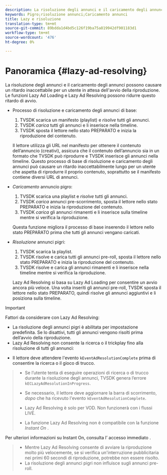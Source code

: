 ```yaml
---
description: La risoluzione degli annunci e il caricamento degli annunci possono causare un ritardo inaccettabile per un utente in attesa dell'avvio della riproduzione. Le funzioni Lazy Ad Loading e Lazy Ad Resolving possono ridurre questo ritardo di avvio.
keywords: Pigro;risoluzione annunci;Caricamento annunci
title: Lazy e risoluzione
translation-type: tm+mt
source-git-commit: 89bdda1d4bd5c126f19ba75a819942df901183d1
workflow-type: tm+mt
source-wordcount: '476'
ht-degree: 0%

---
```



# Panoramica {#lazy-ad-resolving}

La risoluzione degli annunci e il caricamento degli annunci possono causare un ritardo inaccettabile per un utente in attesa dell&#39;avvio della riproduzione. Le funzioni Lazy Ad Loading e Lazy Ad Resolving possono ridurre questo ritardo di avvio.

* Processo di risoluzione e caricamento degli annunci di base:

   1. TVSDK scarica un manifesto (playlist) e *risolve* tutti gli annunci.
   1. TVSDK *carica* tutti gli annunci e li inserisce nella timeline.
   1. TVSDK sposta il lettore nello stato PREPARATO e inizia la riproduzione del contenuto.

   Il lettore utilizza gli URL nel manifesto per ottenere il contenuto dell’annuncio (creativi), assicura che il contenuto dell’annuncio sia in un formato che TVSDK può riprodurre e TVSDK inserisce gli annunci nella timeline. Questo processo di base di risoluzione e caricamento degli annunci può causare un ritardo inaccettabilmente lungo per un utente che aspetta di riprodurre il proprio contenuto, soprattutto se il manifesto contiene diversi URL di annunci.

* *Caricamento* annuncio pigro:

   1. TVSDK scarica una playlist e *risolve* tutti gli annunci.
   1. TVSDK *carica* annunci pre-scorrimento, sposta il lettore nello stato PREPARATO e inizia la riproduzione del contenuto.
   1. TVSDK *carica* gli annunci rimanenti e li inserisce sulla timeline mentre si verifica la riproduzione.

   Questa funzione migliora il processo di base inserendo il lettore nello stato PREPARATO prima che tutti gli annunci vengano caricati.

* *Risoluzione* annunci pigri:

   1. TVSDK scarica la playlist.
   1. TVSDK risolve e carica tutti gli annunci pre-roll, sposta il lettore nello stato PREPARATO e inizia la riproduzione del contenuto.
   1. TVSDK risolve e carica gli annunci rimanenti e li inserisce nella timeline mentre si verifica la riproduzione.

   Lazy Ad Resolving si basa su Lazy Ad Loading per consentire un avvio ancora più veloce. Una volta inseriti gli annunci pre-roll, TVSDK sposta il lettore nello stato PREPARATO, quindi risolve gli annunci aggiuntivi e li posiziona sulla timeline.

>[!IMPORTANT]
>
>Fattori da considerare con Lazy Ad Resolving:
>
>* La risoluzione degli annunci pigri è abilitata per impostazione predefinita. Se lo disattivi, tutti gli annunci vengono risolti prima dell’avvio della riproduzione.
>* Lazy Ad Resolving non consente la ricerca o il trickplay fino alla risoluzione di tutti gli annunci:

   >
   >    
   * Il lettore deve attendere l&#39;evento `kEventAdResolutionComplete` prima di consentire la ricerca o il gioco di trucco.
   >    * Se l’utente tenta di eseguire operazioni di ricerca o di trucco durante la risoluzione degli annunci, TVSDK genera l’errore `kECLazyAdResolutionInProgress`.
   >    * Se necessario, il lettore deve aggiornare la barra di scorrimento, *dopo* che ha ricevuto l&#39;evento `kEventAdResolutionComplete`.
>
>* Lazy Ad Resolving è solo per VOD. Non funzionerà con i flussi LIVE.
>* La funzione Lazy Ad Resolving non è compatibile con la funzione *Instant On* .

>
>  

Per ulteriori informazioni su Instant On, consulta l’ accesso immediato .
>
>* Mentre Lazy Ad Resolving consente di avviare la riproduzione molto più velocemente, se si verifica un&#39;interruzione pubblicitaria nei primi 60 secondi di riproduzione, potrebbe non essere risolto.
>* La risoluzione degli annunci pigri non influisce sugli annunci pre-roll.